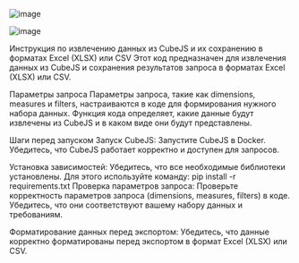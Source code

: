 ![image](https://github.com/user-attachments/assets/bc785ddf-c3d5-40b2-9cd8-7ba6c7909b89)

![image](https://github.com/user-attachments/assets/5c4a0b94-5e70-44a4-9820-2e9720689f12)


Инструкция по извлечению данных из CubeJS и их сохранению в форматах Excel (XLSX) или CSV
Этот код предназначен для извлечения данных из CubeJS и сохранения результатов запроса в форматах Excel (XLSX) или CSV.

Параметры запроса
Параметры запроса, такие как dimensions, measures и filters, настраиваются в коде для формирования нужного набора данных. Функция кода определяет, какие данные будут извлечены из CubeJS и в каком виде они будут представлены.

Шаги перед запуском
Запуск CubeJS:
Запустите CubeJS в Docker. Убедитесь, что CubeJS работает корректно и доступен для запросов.

Установка зависимостей:
Убедитесь, что все необходимые библиотеки установлены. Для этого используйте команду: pip install -r requirements.txt
Проверка параметров запроса:
Проверьте корректность параметров запроса (dimensions, measures, filters) в коде. Убедитесь, что они соответствуют вашему набору данных и требованиям.

Форматирование данных перед экспортом:
Убедитесь, что данные корректно форматированы перед экспортом в формат Excel (XLSX) или CSV.

